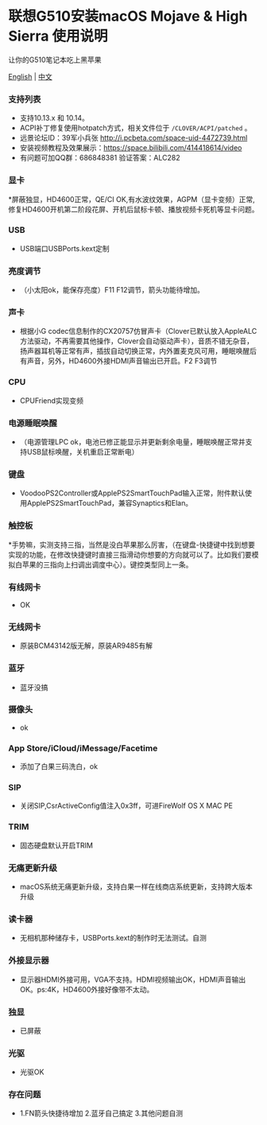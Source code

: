 # 联想G510安装macOS Mojave & High Sierra 使用说明

让你的G510笔记本吃上黑苹果

[English](README.md) | [中文](README-CN.md)


### 支持列表

* 支持10.13.x 和 10.14。
* ACPI补丁修复使用hotpatch方式，相关文件位于 `/CLOVER/ACPI/patched` 。
* 远景论坛ID：39军小兵张 http://i.pcbeta.com/space-uid-4472739.html
* 安装视频教程及效果展示：https://space.bilibili.com/414418614/video
* 有问题可加QQ群：686848381 验证答案：ALC282

### 显卡
*屏蔽独显，HD4600正常，QE/CI OK,有水波纹效果，AGPM（显卡变频）正常,修复HD4600开机第二阶段花屏、开机后鼠标卡顿、播放视频卡死机等显卡问题。

### USB
* USB端口USBPorts.kext定制

### 亮度调节
* （小太阳ok，能保存亮度）F11 F12调节，箭头功能待增加。

### 声卡
* 根据小G codec信息制作的CX20757仿冒声卡（Clover已默认放入AppleALC方法驱动，不再需要其他操作，Clover会自动驱动声卡），音质不错无杂音，扬声器耳机等正常有声，插拔自动切换正常，内外置麦克风可用，睡眠唤醒后有声音，另外，HD4600外接HDMI声音输出已开启。F2 F3调节
### CPU
* CPUFriend实现变频

### 电源睡眠唤醒
* （电源管理LPC ok，电池已修正能显示并更新剩余电量，睡眠唤醒正常并支持USB鼠标唤醒，关机重启正常断电）

### 键盘
* VoodooPS2Controller或ApplePS2SmartTouchPad输入正常，附件默认使用ApplePS2SmartTouchPad，兼容Synaptics和Elan。

### 触控板
*手势嘛，实测支持三指，当然是没白苹果那么厉害，（在键盘-快捷键中找到想要实现的功能，在修改快捷键时直接三指滑动你想要的方向就可以了。比如我们要模拟白苹果的三指向上扫调出调度中心）。键控类型同上一条。

### 有线网卡
* OK

### 无线网卡
* 原装BCM43142版无解，原装AR9485有解

### 蓝牙
* 蓝牙没搞


### 摄像头
* ok

### App Store/iCloud/iMessage/Facetime
* 添加了白果三码洗白，ok


### SIP
* 关闭SIP,CsrActiveConfig值注入0x3ff，可进FireWolf OS X MAC PE

### TRIM
* 固态硬盘默认开启TRIM

### 无痛更新升级
* macOS系统无痛更新升级，支持白果一样在线商店系统更新，支持跨大版本升级

### 读卡器
* 无相机那种储存卡，USBPorts.kext的制作时无法测试。自测


### 外接显示器
* 显示器HDMI外接可用，VGA不支持。HDMI视频输出OK，HDMI声音输出OK。ps:4K，HD4600外接好像带不太动。

### 独显
* 已屏蔽

### 光驱
* 光驱OK

### 存在问题
* 1.FN箭头快捷待增加
   2.蓝牙自己搞定
   3.其他问题自测



